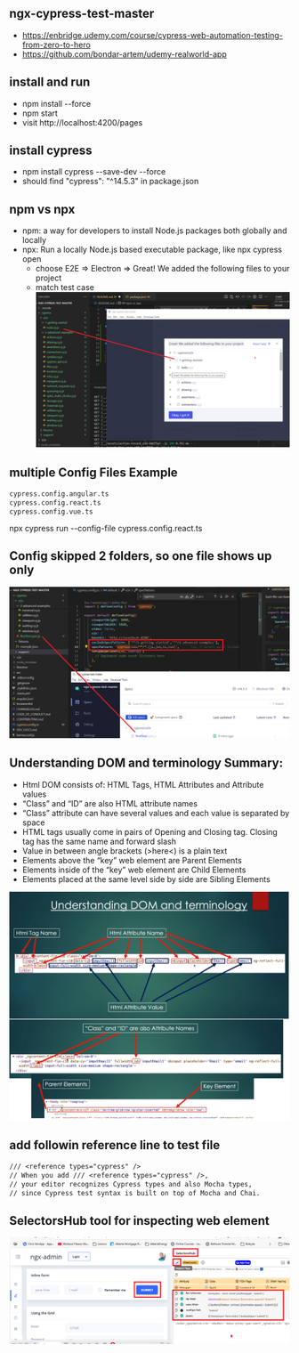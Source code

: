 ## ngx-cypress-test-master 
- https://enbridge.udemy.com/course/cypress-web-automation-testing-from-zero-to-hero
- https://github.com/bondar-artem/udemy-realworld-app

## install and run
- npm install --force
- npm start
- visit http://localhost:4200/pages
## install cypress
- npm install cypress --save-dev --force
- should find "cypress": "^14.5.3" in package.json

## npm vs npx
- npm: a way for developers to install Node.js packages both globally and locally
- npx: Run a locally Node.js based executable package, like npx cypress open
  - choose E2E => Electron => Great! We added the following files to your project
  - match test case
    ![Test cases](Readme/MatchTestCase.png)

## multiple Config Files Example
```
cypress.config.angular.ts
cypress.config.react.ts
cypress.config.vue.ts
```
npx cypress run --config-file cypress.config.react.ts

## Config skipped 2 folders, so one file shows up only
![Skip folders](Readme/SkipFolders.png)

## Understanding DOM and terminology Summary:
- Html DOM consists of: HTML Tags, HTML Attributes and Attribute values
- “Class” and “ID” are also HTML attribute names
- “Class” attribute can have several values and each value is separated by space
- HTML tags usually come in pairs of Opening and Closing tag. Closing tag has the same name and forward slash
- Value in between angle brackets (>here<) is a plain text
- Elements above the “key” web element are Parent Elements
- Elements inside of the “key” web element are Child Elements
- Elements placed at the same level side by side are Sibling Elements

![Web Elements](Readme/WebElements.png)

## add followin reference line to test file
```
/// <reference types="cypress" />
// When you add /// <reference types="cypress" />, 
// your editor recognizes Cypress types and also Mocha types,
// since Cypress test syntax is built on top of Mocha and Chai.
```

## SelectorsHub tool for inspecting web element
![SelectorsHub](Readme/SelectorsHub.png)

